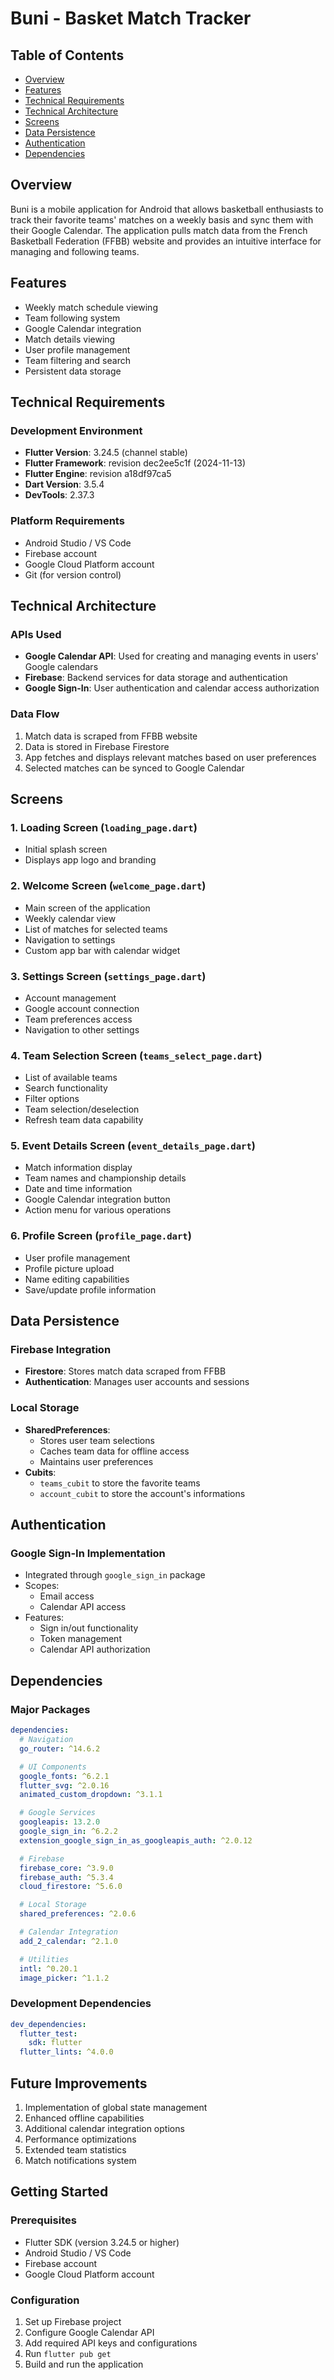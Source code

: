 # Buni - Basket Match Tracker

## Table of Contents
- [Overview](#overview)
- [Features](#features)
- [Technical Requirements](#technical-requirements)
- [Technical Architecture](#technical-architecture)
- [Screens](#screens)
- [Data Persistence](#data-persistence)
- [Authentication](#authentication)
- [Dependencies](#dependencies)

## Overview
Buni is a mobile application for Android that allows basketball enthusiasts to track their favorite teams' matches on a weekly basis and sync them with their Google Calendar. The application pulls match data from the French Basketball Federation (FFBB) website and provides an intuitive interface for managing and following teams.

## Features
- Weekly match schedule viewing
- Team following system
- Google Calendar integration
- Match details viewing
- User profile management
- Team filtering and search
- Persistent data storage

## Technical Requirements

### Development Environment
- **Flutter Version**: 3.24.5 (channel stable)
- **Flutter Framework**: revision dec2ee5c1f (2024-11-13)
- **Flutter Engine**: revision a18df97ca5
- **Dart Version**: 3.5.4
- **DevTools**: 2.37.3

### Platform Requirements
- Android Studio / VS Code
- Firebase account
- Google Cloud Platform account
- Git (for version control)

## Technical Architecture

### APIs Used
- **Google Calendar API**: Used for creating and managing events in users' Google calendars
- **Firebase**: Backend services for data storage and authentication
- **Google Sign-In**: User authentication and calendar access authorization

### Data Flow
1. Match data is scraped from FFBB website
2. Data is stored in Firebase Firestore
3. App fetches and displays relevant matches based on user preferences
4. Selected matches can be synced to Google Calendar

## Screens

### 1. Loading Screen (`loading_page.dart`)
- Initial splash screen
- Displays app logo and branding

### 2. Welcome Screen (`welcome_page.dart`)
- Main screen of the application
- Weekly calendar view
- List of matches for selected teams
- Navigation to settings
- Custom app bar with calendar widget

### 3. Settings Screen (`settings_page.dart`)
- Account management
- Google account connection
- Team preferences access
- Navigation to other settings

### 4. Team Selection Screen (`teams_select_page.dart`)
- List of available teams
- Search functionality
- Filter options
- Team selection/deselection
- Refresh team data capability

### 5. Event Details Screen (`event_details_page.dart`)
- Match information display
- Team names and championship details
- Date and time information
- Google Calendar integration button
- Action menu for various operations

### 6. Profile Screen (`profile_page.dart`)
- User profile management
- Profile picture upload
- Name editing capabilities
- Save/update profile information

## Data Persistence

### Firebase Integration
- **Firestore**: Stores match data scraped from FFBB
- **Authentication**: Manages user accounts and sessions

### Local Storage
- **SharedPreferences**:
  - Stores user team selections
  - Caches team data for offline access
  - Maintains user preferences
- **Cubits**:
  - `teams_cubit` to store the favorite teams
  - `account_cubit` to store the account's informations

## Authentication

### Google Sign-In Implementation
- Integrated through `google_sign_in` package
- Scopes:
  - Email access
  - Calendar API access
- Features:
  - Sign in/out functionality
  - Token management
  - Calendar API authorization

## Dependencies

### Major Packages
```yaml
dependencies:
  # Navigation
  go_router: ^14.6.2

  # UI Components
  google_fonts: ^6.2.1
  flutter_svg: ^2.0.16
  animated_custom_dropdown: ^3.1.1

  # Google Services
  googleapis: 13.2.0
  google_sign_in: ^6.2.2
  extension_google_sign_in_as_googleapis_auth: ^2.0.12

  # Firebase
  firebase_core: ^3.9.0
  firebase_auth: ^5.3.4
  cloud_firestore: ^5.6.0

  # Local Storage
  shared_preferences: ^2.0.6

  # Calendar Integration
  add_2_calendar: ^2.1.0

  # Utilities
  intl: ^0.20.1
  image_picker: ^1.1.2
```

### Development Dependencies
```yaml
dev_dependencies:
  flutter_test:
    sdk: flutter
  flutter_lints: ^4.0.0
```

## Future Improvements
1. Implementation of global state management
2. Enhanced offline capabilities
3. Additional calendar integration options
4. Performance optimizations
5. Extended team statistics
6. Match notifications system

## Getting Started

### Prerequisites
- Flutter SDK (version 3.24.5 or higher)
- Android Studio / VS Code
- Firebase account
- Google Cloud Platform account

### Configuration
1. Set up Firebase project
2. Configure Google Calendar API
3. Add required API keys and configurations
4. Run `flutter pub get`
5. Build and run the application